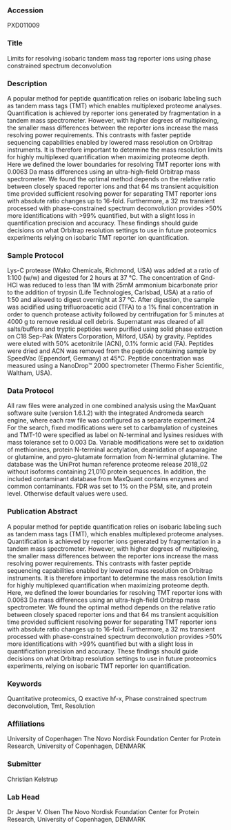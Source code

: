### Accession
PXD011009

### Title
Limits for resolving isobaric tandem mass tag reporter ions using phase constrained spectrum deconvolution

### Description
A popular method for peptide quantification relies on isobaric labeling such as tandem mass tags (TMT) which enables multiplexed proteome analyses. Quantification is achieved by reporter ions generated by fragmentation in a tandem mass spectrometer. However, with higher degrees of multiplexing, the smaller mass differences between the reporter ions increase the mass resolving power requirements. This contrasts with faster peptide sequencing capabilities enabled by lowered mass resolution on Orbitrap instruments. It is therefore important to determine the mass resolution limits for highly multiplexed quantification when maximizing proteome depth. Here we defined the lower boundaries for resolving TMT reporter ions with 0.0063 Da mass differences using an ultra-high-field Orbitrap mass spectrometer. We found the optimal method depends on the relative ratio between closely spaced reporter ions and that 64 ms transient acquisition time provided sufficient resolving power for separating TMT reporter ions with absolute ratio changes up to 16-fold. Furthermore, a 32 ms transient processed with phase-constrained spectrum deconvolution provides >50% more identifications with >99% quantified, but with a slight loss in quantification precision and accuracy. These findings should guide decisions on what Orbitrap resolution settings to use in future proteomics experiments relying on isobaric TMT reporter ion quantification.

### Sample Protocol
Lys-C protease (Wako Chemicals, Richmond, USA) was added at a ratio of 1:100 (w/w) and digested for 2 hours at 37 °C. The concentration of Gnd-HCl was reduced to less than 1M with 25mM ammonium bicarbonate prior to the addition of trypsin (Life Technologies, Carlsbad, USA) at a ratio of 1:50 and allowed to digest overnight at 37 °C. After digestion, the sample was acidified using trifluoroacetic acid (TFA) to a 1% final concentration in order to quench protease activity followed by centrifugation for 5 minutes at 4000 g to remove residual cell debris. Supernatant was cleared of all salts/buffers and tryptic peptides were purified using solid phase extraction on C18 Sep-Pak (Waters Corporation, Milford, USA) by gravity. Peptides were eluted with 50% acetonitrile (ACN), 0.1% formic acid (FA). Peptides were dried and ACN was removed from the peptide containing sample by SpeedVac (Eppendorf, Germany) at 45°C. Peptide concentration was measured using a NanoDrop™ 2000 spectrometer (Thermo Fisher Scientific, Waltham, USA).

### Data Protocol
All raw files were analyzed in one combined analysis using the MaxQuant software suite (version 1.6.1.2) with the integrated Andromeda search engine, where each raw file was configured as a separate experiment.24 For the search, fixed modifications were set to carbamylation of cysteines and TMT-10 were specified as label on N-terminal and lysines residues with mass tolerance set to 0.003 Da. Variable modifications were set to oxidation of methionines, protein N-terminal acetylation, deamidation of asparagine or glutamine, and pyro-glutamate formation from N-terminal glutamine. The database was the UniProt human reference proteome release 2018_02 without isoforms containing 21,010 protein sequences. In addition, the included contaminant database from MaxQuant contains enzymes and common contaminants. FDR was set to 1% on the PSM, site, and protein level. Otherwise default values were used.

### Publication Abstract
A popular method for peptide quantification relies on isobaric labeling such as tandem mass tags (TMT), which enables multiplexed proteome analyses. Quantification is achieved by reporter ions generated by fragmentation in a tandem mass spectrometer. However, with higher degrees of multiplexing, the smaller mass differences between the reporter ions increase the mass resolving power requirements. This contrasts with faster peptide sequencing capabilities enabled by lowered mass resolution on Orbitrap instruments. It is therefore important to determine the mass resolution limits for highly multiplexed quantification when maximizing proteome depth. Here, we defined the lower boundaries for resolving TMT reporter ions with 0.0063 Da mass differences using an ultra-high-field Orbitrap mass spectrometer. We found the optimal method depends on the relative ratio between closely spaced reporter ions and that 64 ms transient acquisition time provided sufficient resolving power for separating TMT reporter ions with absolute ratio changes up to 16-fold. Furthermore, a 32 ms transient processed with phase-constrained spectrum deconvolution provides &gt;50% more identifications with &gt;99% quantified but with a slight loss in quantification precision and accuracy. These findings should guide decisions on what Orbitrap resolution settings to use in future proteomics experiments, relying on isobaric TMT reporter ion quantification.

### Keywords
Quantitative proteomics, Q exactive hf-x, Phase constrained spectrum deconvolution, Tmt, Resolution

### Affiliations
University of Copenhagen
The Novo Nordisk Foundation Center for Protein Research, University of Copenhagen, DENMARK

### Submitter
Christian Kelstrup

### Lab Head
Dr Jesper V. Olsen
The Novo Nordisk Foundation Center for Protein Research, University of Copenhagen, DENMARK


